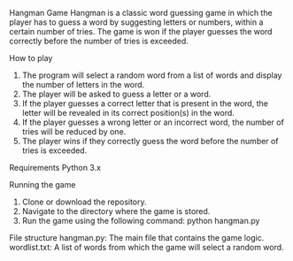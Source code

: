 Hangman Game
Hangman is a classic word guessing game in which the player has to guess a word by suggesting letters or numbers, within a certain number of tries.
The game is won if the player guesses the word correctly before the number of tries is exceeded.

How to play
1. The program will select a random word from a list of words and display the number of letters in the word.
2. The player will be asked to guess a letter or a word.
3. If the player guesses a correct letter that is present in the word, the letter will be revealed in its correct position(s) in the word.
4. If the player guesses a wrong letter or an incorrect word, the number of tries will be reduced by one.
5. The player wins if they correctly guess the word before the number of tries is exceeded.

Requirements
Python 3.x

Running the game
1. Clone or download the repository.
2. Navigate to the directory where the game is stored.
3. Run the game using the following command: python hangman.py

File structure
hangman.py: The main file that contains the game logic.
wordlist.txt: A list of words from which the game will select a random word.
